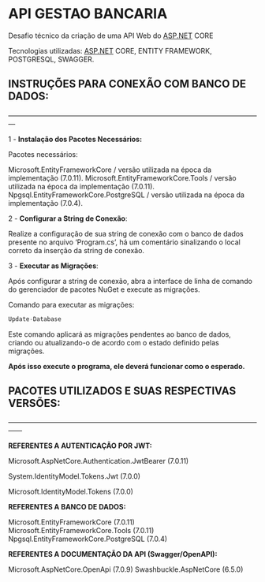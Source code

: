# API GESTAO BANCARIA

Desafio técnico da criação de uma API Web do [ASP.NET](http://ASP.NET) CORE

Tecnologias utilizadas: [ASP.NET](http://ASP.NET) CORE, ENTITY FRAMEWORK, POSTGRESQL, SWAGGER.

## INSTRUÇÕES PARA CONEXÃO COM BANCO DE DADOS:

—————————————————————————————————————

1 - **Instalação dos Pacotes Necessários:**

Pacotes necessários:

Microsoft.EntityFrameworkCore  / versão utilizada na época da implementação (7.0.11).
Microsoft.EntityFrameworkCore.Tools  / versão utilizada na época da implementação  (7.0.11).
Npgsql.EntityFrameworkCore.PostgreSQL  / versão utilizada na época da implementação (7.0.4).

2 - **Configurar a String de Conexão**:

Realize a configuração de sua string de conexão com o banco de dados presente no arquivo ‘Program.cs’, há um comentário sinalizando o local correto da inserção da string de conexão.

3 - **Executar as Migrações**: 

Após configurar a string de conexão, abra a interface de linha de comando do gerenciador de pacotes NuGet e execute as migrações.

Comando para executar as migrações:

```csharp
Update-Database
```

Este comando aplicará as migrações pendentes ao banco de dados, criando ou atualizando-o de acordo com o estado definido pelas migrações.

**Após isso execute o programa, ele deverá funcionar como o esperado.**

## PACOTES UTILIZADOS E SUAS RESPECTIVAS VERSÕES:

——————————————————————————————————————

**REFERENTES A AUTENTICAÇÃO POR JWT:**

Microsoft.AspNetCore.Authentication.JwtBearer (7.0.11)

System.IdentityModel.Tokens.Jwt (7.0.0)

Microsoft.IdentityModel.Tokens (7.0.0)

**REFERENTES A BANCO DE DADOS:**

Microsoft.EntityFrameworkCore (7.0.11)
Microsoft.EntityFrameworkCore.Tools (7.0.11)
Npgsql.EntityFrameworkCore.PostgreSQL (7.0.4)

**REFERENTES A DOCUMENTAÇÃO DA API (Swagger/OpenAPI):**

Microsoft.AspNetCore.OpenApi (7.0.9)
Swashbuckle.AspNetCore (6.5.0)
